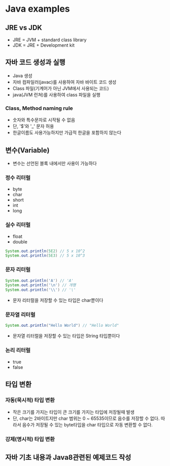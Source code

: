 # Java examples


## JRE vs JDK
* JRE = JVM + standard class library
* JDK = JRE + Development kit

## 자바 코드 생성과 실행
* Java 생성
* 자바 컴파일러(javac)를 사용하여 자바 바이트 코드 생성
* Class 파일(기계어가 아닌 JVM에서 사용되는 코드)
* java(JVM 런쳐)를 사용하여 class 파일을 실행

### Class, Method naming rule
* 숫자와 특수문자로 시작될 수 없음
* 단, '$'와 '_' 문자 허용
* 한글이름도 사용가능하지만 가급적 한글을 포함하지 않는다

## 변수(Variable)
* 변수는 선언된 블록 내에서만 사용이 가능하다


### 정수 리터럴
* byte
* char
* short
* int
* long

### 실수 리터럴
* float
* double
````java
System.out.println(5E2) // 5 x 10^2
System.out.println(5E3) // 5 x 10^3
````

### 문자 리터럴
```` java
System.out.println('A') // 'A'
System.out.println('\n') // 개행
System.out.println('\\') // '\'
````
* 문자 리터럴을 저장할 수 있는 타입은 char뿐이다

### 문자열 리터럴
````java
System.out.println("Hello World") // "Hello World"
````
* 문자열 리터럴을 저장할 수 있는 타입은 String 타입뿐이다


### 논리 리터럴
* true
* false


## 타입 변환
### 자동(묵시적) 타입 변환
* 작은 크기를 가지는 타입이 큰 크기를 가지는 타입에 저장될때 발생
* 단, char는 2바이트지만 char 범위는 0 ~ 65535이므로 음수를 저장할 수 없다. 따라서 음수가 저장될 수 있는 byte타입을 char 타입으로 자동 변환할 수 없다.

### 강제(명시적) 타입 변환




## 자바 기초 내용과 Java8관련된 예제코드 작성
